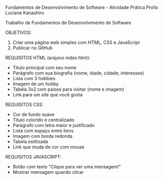 Fundamentos de Desenvolvimento de Software - Atividade Prática
Profa: Luciane Kanashiro



Trabalho de Fundamentos de Desenvolvimento de Software


OBJETIVOS:
1. Criar uma página web simples com HTML, CSS e JavaScript
2. Publicar no GitHub

REQUISITOS HTML (arquivo index.html):
- Título principal com seu nome
- Parágrafo com sua biografia (nome, idade, cidade, interesses)
- Lista com 3 hobbies
- Imagem de um hobby
- Tabela 3x2 com países para visitar (nome e imagem)
- Link para um site que você gosta

REQUISITOS CSS:
- Cor de fundo suave
- Título colorido e centralizado
- Parágrafo com letra maior e justificado
- Lista com espaço entre itens
- Imagem com borda redonda
- Tabela estilizada
- Link que muda de cor com mouse

REQUISITOS JAVASCRIPT:
- Botão com texto "Clique para ver uma mensagem!"
- Mostrar mensagem quando clicar
